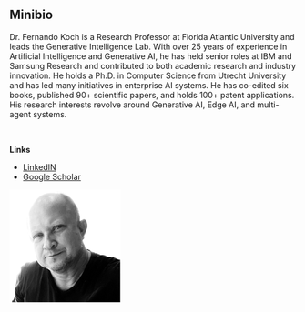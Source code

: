 
<div class="intro-section">
<div class="text-content">
<h2>Minibio</h2>
<p>Dr. Fernando Koch is a Research Professor at Florida Atlantic University and leads the Generative Intelligence Lab. With over 25 years of experience in Artificial Intelligence and Generative AI, he has held senior roles at IBM and Samsung Research and contributed to both academic research and industry innovation. He holds a Ph.D. in Computer Science from Utrecht University and has led many initiatives in enterprise AI systems. He has  co-edited six books, published 90+ scientific papers, and holds 100+ patent applications. His research interests revolve around Generative AI, Edge AI, and multi-agent systems.</p>
<p><br/></p>
<p><strong>Links</strong></p>
<p>
<ul>
<li><a href="https://www.linkedin.com/in/fkoch/">LinkedIN</a></li>
<li><a href="https://scholar.google.com/citations?hl=en&user=-jD2UDsAAAAJ&view_op=list_works&sortby=pubdate">Google Scholar</a></li>
</ul>
</p>
</div>
<div class="image-content">
<img src="./images/fkoch-headshot.png" />
</div>
</div>